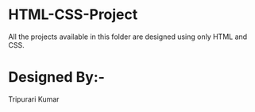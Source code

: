 # HTML-CSS-Project
All the projects available in this folder are designed using only HTML and CSS.

# Designed By:-
Tripurari Kumar

